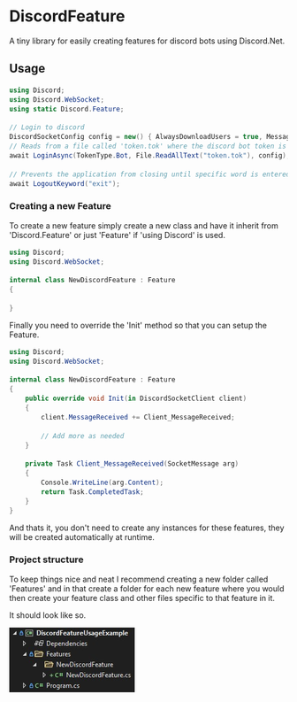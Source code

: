 # DiscordFeature

A tiny library for easily creating features for discord bots using Discord.Net.

## Usage

```csharp
using Discord;
using Discord.WebSocket;
using static Discord.Feature;

// Login to discord
DiscordSocketConfig config = new() { AlwaysDownloadUsers = true, MessageCacheSize = 1000 };
// Reads from a file called 'token.tok' where the discord bot token is stored
await LoginAsync(TokenType.Bot, File.ReadAllText("token.tok"), config);

// Prevents the application from closing until specific word is entered
await LogoutKeyword("exit");
```

### Creating a new Feature

To create a new feature simply create a new class and have it inherit from 'Discord.Feature' or just 'Feature' if 'using Discord' is used.

```csharp
using Discord;
using Discord.WebSocket;

internal class NewDiscordFeature : Feature
{
    
}
```

Finally you need to override the 'Init' method so that you can setup the Feature.

```csharp
using Discord;
using Discord.WebSocket;

internal class NewDiscordFeature : Feature
{
    public override void Init(in DiscordSocketClient client)
    {
        client.MessageReceived += Client_MessageReceived;

        // Add more as needed
    }

    private Task Client_MessageReceived(SocketMessage arg)
    {
        Console.WriteLine(arg.Content);
        return Task.CompletedTask;
    }
}
```

And thats it, you don't need to create any instances for these features, they will be created automatically at runtime.

### Project structure

To keep things nice and neat I recommend creating a new folder called 'Features' and in that create a folder for each new feature where you would then create your feature class and other files specific to that feature in it.

It should look like so.

![Project Structure](https://raw.githubusercontent.com/TizzyT566/DiscordFeature/master/projectStructure.jpg)